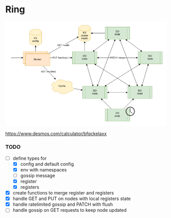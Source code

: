 # Ring

![diagram](ring.drawio.png)

https://www.desmos.com/calculator/bfqckelaxx

### TODO

- [ ] define types for
    - [x] config and default config
    - [x] env with namespaces
    - [ ] gossip message
    - [x] register
    - [x] registers
- [x] create functions to merge register and registers
- [x] handle GET and PUT on nodes with local registers state
- [x] handle ratelimited gossip and PATCH with flush
- [ ] handle gossip on GET requests to keep node updated